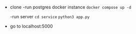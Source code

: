 - clone
  -run postgres docker instance
  `docker compose up -d `

  -run server
  `cd service`
  `python3 app.py`

- go to localhost:5000

